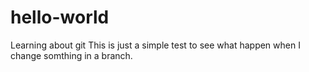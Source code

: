 # hello-world
Learning about git
This is just a simple test to see what happen when I change somthing in a branch.
